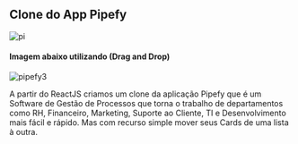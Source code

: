 ## Clone do App Pipefy

![pi](https://user-images.githubusercontent.com/60434681/79930566-3ec26000-841f-11ea-971a-41a64c9d20da.png)

 ####  Imagem abaixo utilizando (Drag and Drop)
 
![pipefy3](https://user-images.githubusercontent.com/60434681/79930579-4550d780-841f-11ea-9d02-b5ea79379b0c.png)


A partir do ReactJS criamos um clone da aplicação Pipefy que é um Software de Gestão de Processos que torna o trabalho de 
departamentos como RH, Financeiro, Marketing, Suporte ao Cliente, TI e Desenvolvimento mais fácil e rápido.
Mas com recurso simple mover seus Cards de uma lista à outra.

